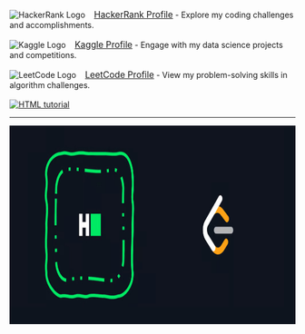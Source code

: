  <a>
        <img src='' alt='HackerRank Logo' width='24' height='23'>
    </a> &nbsp;&nbsp; <a href='https://www.hackerrank.com/profile/shreyjain99' target='_blank' style="font-size: 1.1em;">HackerRank Profile</a> - Explore my coding challenges and accomplishments.<br><br>
    
 <a>
        <img src='' alt='Kaggle Logo' width='24' height='23'>
    </a> &nbsp;&nbsp; <a href='https://www.kaggle.com/shreyjain99' target='_blank' style="font-size: 1.1em;">Kaggle Profile</a> - Engage with my data science projects and competitions.<br><br>
    
 <a>
        <img src='' alt='LeetCode Logo' width='24' height='23'>
    </a> &nbsp;&nbsp; <a href='https://leetcode.com/u/shreyjain99/' target='_blank' style="font-size: 1.1em;">LeetCode Profile</a> - View my problem-solving skills in algorithm challenges.<br><br>
    
 <a>

<div align="Left">
<a href="https://www.hackerrank.com/profile/shreyjain99"><img src="https://github.com/shreyjain99/HackerRank-Leetcode/blob/main/src%20files/Screenshot%202024-09-08%20023034.png" alt="HTML tutorial" style="width:1100px;height:250px;"></a>
</div>

<hr width="100%" size="2">

<div align="Left">
<a href="https://leetcode.com/u/shreyjain99/"><img src="https://github.com/shreyjain99/HackerRank-Leetcode-Kaggle/blob/main/src%20files/https___dev-to-uploads.s3.amazonaws.com_uploads_articles_zs70my9q69w2zxtf7lyi.jpg" alt="HTML tutorial" style="width:1200px;height:350px;"></a>
</div>

